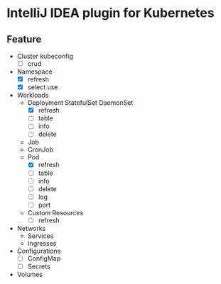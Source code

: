 # IntelliJ IDEA plugin for Kubernetes

## Feature

- Cluster kubeconfig
    - [ ] crud
- Namespace
    - [x] refresh
    - [x] select use
- Workloads
    - Deployment StatefulSet DaemonSet
        - [x] refresh
        - [ ] table
        - [ ] info
        - [ ] delete
    - Job
    - CronJob
    - Pod
        - [x] refresh
        - [ ] table
        - [ ] info
        - [ ] delete
        - [ ] log
        - [ ] port
    - Custom Resources
        - [ ] refresh
- Networks
    - Services
    - Ingresses
- Configurations
    - [ ] ConfigMap
    - [ ] Secrets
- Volumes
